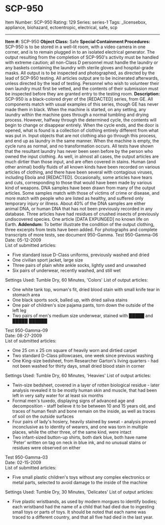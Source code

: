 # SCP-950
Item Number: SCP-950
Rating: 129
Series: series-1
Tags: _licensebox, appliance, biohazard, ectoentropic, electrical, safe, scp

---

**Item #:** SCP-950
**Object Class:** Safe
**Special Containment Procedures:** SCP-950 is to be stored in a well-lit room, with a video camera in one corner, and is to remain plugged in to an isolated electrical generator.
The output resulting from the completion of SCP-950's activity must be handled with extreme caution; all non-Class D personnel must handle the laundry or any baskets containing the laundry with sterile gloves and hospital-grade masks. All output is to be inspected and photographed, as directed by the lead of SCP-950 testing. All articles output are to be incinerated afterwards, unless directed by the lead of testing.
Personnel who wish to volunteer their own laundry must first be vetted, and the contents of their submission must be inspected before they are granted entry to the testing room.
**Description:** SCP-950 is a black-colored dryer of the [REDACTED] series, from GE. All components match with usual examples of this series, though GE has never made them in black.
When the machine is started, on any setting, any laundry within the machine goes through a normal tumbling and drying process. However, halfway through the determined cycle, the contents will begin to change or disappear entirely. When the cycle ends, and the door is opened, what is found is a collection of clothing entirely different from what was put in. Input objects that are not clothing also go through this process, and end up as laundry in the same manner. When the machine is empty, the cycle runs as normal, and no transformation occurs.
All tests have shown that the resultant laundry has never been seen before by the person who owned the input clothing. As well, in almost all cases, the output articles are much dirtier than those input, and are often covered in stains. Human (and other animal) bodily fluids of all known kinds have been recorded on various articles of clothing, and there have been several with contagious viruses, including Ebola and [REDACTED]. Occasionally, some articles have tears and cuts, corresponding to those that would have been made by various kind of weapons.
DNA samples have been drawn from many of the output articles. Some samples match with those of victims of crime or disease, and more match with people who are listed as healthy, and suffered only temporary injury or illness. About 40% of the DNA samples are either animal DNA, or human DNA that has not been previously recorded in any database. Three articles have had residues of crushed insects of previously undiscovered species. One article [DATA EXPUNGED] no known life on Earth.
**Addendum:** To better illustrate the condition of the output clothing, three excerpts from tests have been added. For photographs and complete transcripts of more tests, see document 950-Gamma.
Test 950-Gamma-06  
Date: 05-12-2009  
List of submitted articles:
  * Five standard issue D-Class uniforms, previously washed and dried
  * One civilian sport jacket, large size
  * Three pairs of plain white ankle socks, lightly used and unwashed
  * Six pairs of underwear, recently washed, and still wet

Settings Used: Tumble Dry, 60 Minutes, 'Colors'
List of output articles:
  * One white tank top, woman's fit, dried blood stain with small knife tear in stomach area
  * One black sports sock, balled up, with dried saliva stains
  * One pair of children's size pajama pants, torn down the outside of the left leg
  * Two pairs of men's medium size underwear, stained with █████ and █████ ██████

Test 950-Gamma-09  
Date: 08-27-2009  
List of submitted articles:
  * One 25 cm x 25 cm square of heavily worn and dirtied carpet
  * Two standard D-Class pillowcases, one week since previous washing
  * One King-size bedsheet, from Researcher Garton's living quarters - had not been washed for thirty days, small dried blood stain in corner

Settings Used: Tumble Dry, 60 Minutes, 'Heavies'
List of output articles:
  * Twin-size bedsheet, covered in a layer of rotten biological residue - later analysis revealed it to be mostly human skin and muscle, that had been left in very salty water for at least six months
  * Formal men's tuxedo, displaying signs of advanced age and decomposition - staff believe it to be between 10 and 15 years old, and traces of human flesh and bone remain on the inside, as well as traces of soil on the outside surfaces
  * Four pairs of lady's hosiery, heavily stained by sweat - analysis proved inconclusive as to identity of wearers, and one was torn in multiple places, while the other three, of the same kind, were intact
  * Two infant-sized button-up shirts, both dark blue, both have name 'Peter' written on tag on neck in blue ink, and no unusual stains or residues were observed on either

Test 950-Gamma-03  
Date: 02-15-2009  
List of submitted articles:
  * Five small plastic children's toys without any complex electronics or metal parts, selected to avoid damage to the inside of the machine

Settings Used: Tumble Dry, 30 Minutes, 'Delicates'
List of output articles:
  * Five plastic wristbands, as used by modern morgues to identify bodies; each wristband had the name of a child that had died due to ingesting small toys or parts of toys. It should be noted that each name was traced to a different country, and that all five had died in the last year.